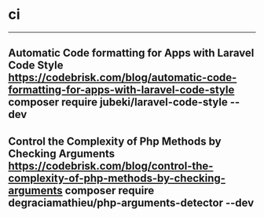 # ci

<!-- Contenuto migrato da _docs/ci.txt -->

---------------------------------------------------------------------------------------------------
Automatic Code formatting for Apps with Laravel Code Style
https://codebrisk.com/blog/automatic-code-formatting-for-apps-with-laravel-code-style
composer require jubeki/laravel-code-style --dev
---------------------------------------------------------------------------------------------------
Control the Complexity of Php Methods by Checking Arguments
https://codebrisk.com/blog/control-the-complexity-of-php-methods-by-checking-arguments
composer require degraciamathieu/php-arguments-detector --dev
------------------------------------------------------------------------------------------------------
